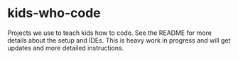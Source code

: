 # kids-who-code
Projects we use to teach kids how to code. See the README for more details about the setup and IDEs. This is heavy work in progress and will get updates and more detailed instructions. 
